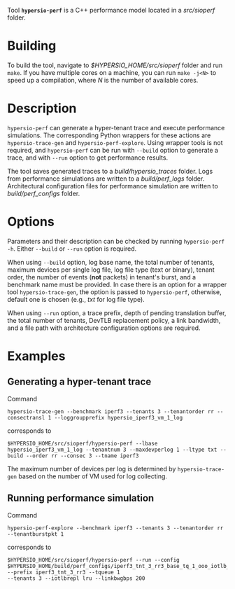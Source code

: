 Tool **`hypersio-perf`** is a C++ performance model located in a *src/sioperf* folder.

# Building
To build the tool, navigate to *$HYPERSIO_HOME/src/sioperf* folder and run `make`. If you have multiple cores on a machine,
you can run `make -j<N>` to speed up a compilation, where *N* is the number of available cores.

# Description
`hypersio-perf` can generate a hyper-tenant trace and execute performance simulations. The corresponding Python wrappers
for these actions are `hypersio-trace-gen` and `hypersio-perf-explore`. Using wrapper tools is not required, and `hypersio-perf` can be
run with `--build` option to generate a trace, and with `--run` option to get performance results.

The tool saves generated traces to a *build/hypersio_traces* folder. Logs from performance simulations are written to a *build/perf_logs* folder.
Architectural configuration files for performance simulation are written to *build/perf_configs* folder.

# Options
Parameters and their description can be checked by running `hypersio-perf -h`. Either `--build` or `--run` option is required.

When using `--build` option, log base name, the total number of tenants, maximum devices per single log file, log file type (text or binary),
tenant order, the number of events (**not** packets) in tenant's burst, and a benchmark name must be provided. In case there is an option for a wrapper tool
`hypersio-trace-gen`, the option is passed to `hypersio-perf`, otherwise, default one is chosen (e.g., *txt* for log file type).

When using `--run` option, a trace prefix, depth of pending translation buffer, the total number of tenants, DevTLB replacement policy, 
a link bandwidth, and a file path with architecture configuration options are required.

# Examples
## Generating a hyper-tenant trace
Command
```
hypersio-trace-gen --benchmark iperf3 --tenants 3 --tenantorder rr --consectransl 1 --loggroupprefix hypersio_iperf3_vm_1_log
```
corresponds to
```
$HYPERSIO_HOME/src/sioperf/hypersio-perf --lbase hypersio_iperf3_vm_1_log --tenantnum 3 --maxdevperlog 1 --ltype txt --build --order rr --consec 3 --tname iperf3
```
The maximum number of devices per log is determined by `hypersio-trace-gen` based on the number of VM used for log collecting.

## Running performance simulation
Command 
```
hypersio-perf-explore --benchmark iperf3 --tenants 3 --tenantorder rr --tenantburstpkt 1
```
corresponds to
```
$HYPERSIO_HOME/src/sioperf/hypersio-perf --run --config $HYPERSIO_HOME/build/perf_configs/iperf3_tnt_3_rr3_base_tq_1_ooo_iotlb_64_8_lru_l2_512_16_l3_1024_16_pref_0_2_32.cfg --prefix iperf3_tnt_3_rr3 --tqueue 1 
--tenants 3 --iotlbrepl lru --linkbwgbps 200
```
